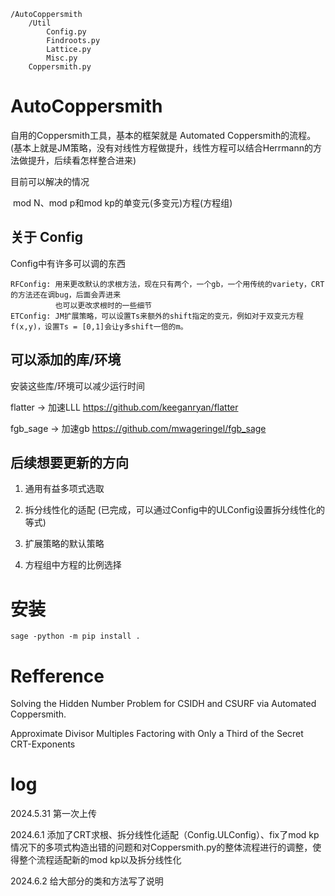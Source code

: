 ```
/AutoCoppersmith
    /Util
        Config.py
        Findroots.py
        Lattice.py
        Misc.py
    Coppersmith.py
```

# AutoCoppersmith

自用的Coppersmith工具，基本的框架就是 Automated Coppersmith的流程。(基本上就是JM策略，没有对线性方程做提升，线性方程可以结合Herrmann的方法做提升，后续看怎样整合进来)

目前可以解决的情况

​	mod N、mod p和mod kp的单变元(多变元)方程(方程组)



## 关于 Config

Config中有许多可以调的东西

```
RFConfig: 用来更改默认的求根方法，现在只有两个，一个gb，一个用传统的variety，CRT的方法还在调bug，后面会弄进来
		  也可以更改求根时的一些细节
ETConfig: JM扩展策略，可以设置Ts来额外的shift指定的变元，例如对于双变元方程f(x,y)，设置Ts = [0,1]会让y多shift一倍的m。
```

## 可以添加的库/环境

安装这些库/环境可以减少运行时间

flatter -> 加速LLL https://github.com/keeganryan/flatter

fgb_sage -> 加速gb https://github.com/mwageringel/fgb_sage



## 后续想要更新的方向

1. 通用有益多项式选取

2. 拆分线性化的适配 (已完成，可以通过Config中的ULConfig设置拆分线性化的等式)

3. 扩展策略的默认策略

4. 方程组中方程的比例选择

   

# 安装

```
sage -python -m pip install .
```



# Refference

Solving the Hidden Number Problem for CSIDH and CSURF via Automated Coppersmith.

Approximate Divisor Multiples Factoring with Only a Third of the Secret CRT-Exponents

# log

2024.5.31   第一次上传

2024.6.1    添加了CRT求根、拆分线性化适配（Config.ULConfig）、fix了mod kp情况下的多项式构造出错的问题和对Coppersmith.py的整体流程进行的调整，使得整个流程适配新的mod kp以及拆分线性化

2024.6.2    给大部分的类和方法写了说明
